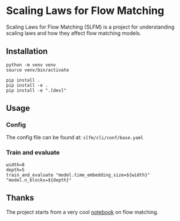 # Scaling Laws for Flow Matching

Scaling Laws for Flow Matching (SLFM) is a project for understanding scaling laws and how they affect flow matching models.  

## Installation

```
python -m venv venv 
source venv/bin/activate

pip install .
pip install -e .
pip install -e ".[dev]"
```

## Usage

### Config 

The config file can be found at: `slfm/cli/conf/base.yaml`

### Train and evaluate 

```
width=8
depth=5
train_and_evaluate "model.time_embedding_size=${width}" "model.n_blocks=${depth}"
```

## Thanks

The project starts from a very cool [notebook](https://bm371613.github.io/conditional-flow-matching/) on flow matching.  

